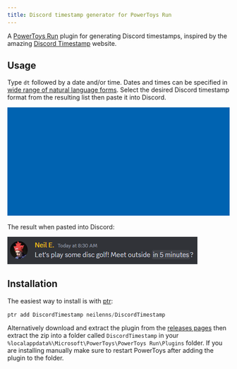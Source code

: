 ```yaml
---
title: Discord timestamp generator for PowerToys Run
---
```


A [PowerToys Run](https://learn.microsoft.com/en-us/windows/powertoys/run) plugin for generating Discord timestamps,
inspired by the amazing [Discord Timestamp](https://discordtimestamp.com/) website.

## Usage

Type `dt` followed by a date and/or time. Dates and times can be specified in [wide range of natural
language forms](https://github.com/mojombo/chronic?tab=readme-ov-file#examples). Select the desired Discord
timestamp format from the resulting list then paste it into Discord.

![Animated GIF of the plugin showing results for "in 5 minutes"](DiscordTimestamp.gif)

The result when pasted into Discord:

![Screenshot of Discord with a sent message containing the text "Let's play some disc golf! Meet outside in 5 minutes?". The "in 5 minutes" text is a live-updating time based on the timestamp pasted in.](discord-example.png)

## Installation

The easiest way to install is with [ptr](https://github.com/8LWXpg/ptr):

```powershell
ptr add DiscordTimestamp neilenns/DiscordTimestamp
```

Alternatively download and extract the plugin from the [releases pages](https://github.com/neilenns/DiscordTimestamp/releases/latest) then extract the zip into a folder called `DiscordTimestamp` in your `%localappdata%\Microsoft\PowerToys\PowerToys Run\Plugins` folder. If you are installing manually make sure to restart PowerToys after adding the plugin to the folder.
